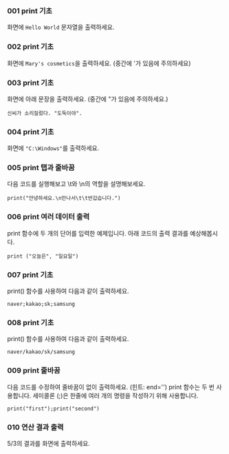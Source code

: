 ### 001 print 기초

화면에 `Hello World` 문자열을 출력하세요.


### 002 print 기초

화면에 `Mary's cosmetics`을 출력하세요. (중간에 '가 있음에 주의하세요)


### 003 print 기초

화면에 아래 문장을 출력하세요. (중간에 "가 있음에 주의하세요.)

    신씨가 소리질렀다. "도둑이야".
    

### 004 print 기초

화면에 `"C:\Windows"`를 출력하세요.


### 005 print 탭과 줄바꿈

다음 코드를 실행해보고 \\t와 \\n의 역할을 설명해보세요.

    print("안녕하세요.\n만나서\t\t반갑습니다.")
    

### 006 print 여러 데이터 출력

print 함수에 두 개의 단어를 입력한 예제입니다. 아래 코드의 출력 결과를 예상해봅시다.

    print ("오늘은", "일요일")
    

### 007 print 기초

print() 함수를 사용하여 다음과 같이 출력하세요.

    naver;kakao;sk;samsung
    

### 008 print 기초

print() 함수를 사용하여 다음과 같이 출력하세요.

    naver/kakao/sk/samsung
    

### 009 print 줄바꿈

다음 코드를 수정하여 줄바꿈이 없이 출력하세요. (힌트: end='') print 함수는 두 번 사용합니다. 세미콜론 (;)은 한줄에 여러 개의 명령을 작성하기 위해 사용합니다.

    print("first");print("second")
    

### 010 연산 결과 출력

5/3의 결과를 화면에 출력하세요.
